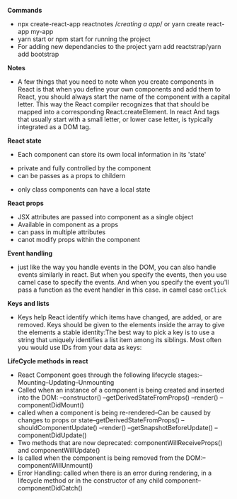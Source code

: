 **Commands**
* npx create-react-app reactnotes /*creating a app*/ or yarn create react-app my-app
* yarn start or npm start for running the project 
* For adding new dependancies to the project yarn add reactstrap/yarn add bootstrap

**Notes**


* A few things that you need to note when you create components in React
is that when you define your own components and add them to React,
you should always start the name of the component with a capital letter.
This way the React compiler recognizes that that should be
mapped into a corresponding React.createElement. In react And tags that usually start with a small letter, or
lower case letter, is typically integrated as a DOM tag.

**React state**
* Each component can store its owm local information in its 'state'
- private and fully controlled by the component 
- can be passes as a props to childern 
* only class components can have a local state 

**React props**
* JSX attributes are passed into component as a single object
* Available in component as a props
* can pass in multiple attributes 
* canot modify props within the component


**Event handling**
* just like the way you handle events in the DOM,
you can also handle events similarly in react.
But when you specify the events,
then you use camel case to specify the events.
And when you specify the event you'll pass a function as the event handler in this case. 
in camel case `onClick`

**Keys and lists**
* Keys help React identify which items have changed, are added, or are removed. Keys should be given to the elements inside the array to give the elements a stable identity:The best way to pick a key is to use a string that uniquely identifies a list item among its siblings. Most often you would use IDs from your data as keys:

**LifeCycle methods in react**
* React Component goes through the following lifecycle stages:–Mounting–Updating–Unmounting
* Called when an instance of a component is being created and inserted into the DOM:
–constructor()
–getDerivedStateFromProps()
–render()
–componentDidMount()
* called when a component is being re-rendered–Can be caused by changes to props or state–getDerivedStateFromProps()
–shouldComponentUpdate()
–render()
–getSnapshotBeforeUpdate()
–componentDidUpdate()
* Two methods that are now deprecated: componentWillReceiveProps() and componentWillUpdate()
* Is called when the component is being removed from the DOM:–componentWillUnmount()
* Error Handling: called when there is an error during rendering, in a lifecycle method or in the constructor of any child component–componentDidCatch()
